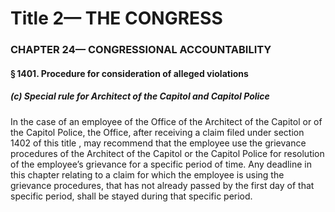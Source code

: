 
# Title 2— THE CONGRESS
### CHAPTER 24— CONGRESSIONAL ACCOUNTABILITY
#### § 1401. Procedure for consideration of alleged violations
##### (c) Special rule for Architect of the Capitol and Capitol Police

In the case of an employee of the Office of the Architect of the Capitol or of the Capitol Police, the Office, after receiving a claim filed under section 1402 of this title , may recommend that the employee use the grievance procedures of the Architect of the Capitol or the Capitol Police for resolution of the employee’s grievance for a specific period of time. Any deadline in this chapter relating to a claim for which the employee is using the grievance procedures, that has not already passed by the first day of that specific period, shall be stayed during that specific period.

